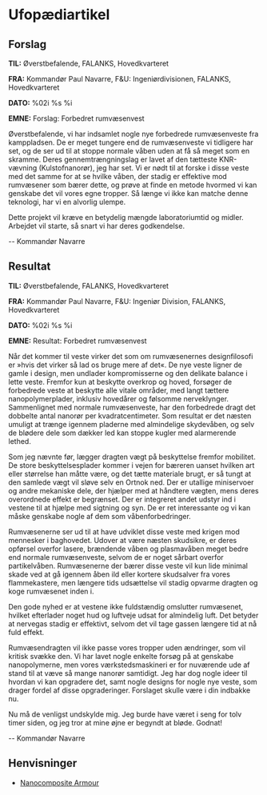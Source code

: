 # Ufopædiartikel

## Forslag

**TIL:** Øverstbefalende, FALANKS, Hovedkvarteret

**FRA:** Kommandør Paul Navarre, F&U: Ingeniørdivisionen, FALANKS,
Hovedkvarteret

**DATO:** %02i %s %i

**EMNE:** Forslag: Forbedret rumvæsenvest

Øverstbefalende, vi har indsamlet nogle nye forbedrede rumvæsenveste fra
kamppladsen. De er meget tungere end de rumvæsenveste vi tidligere har
set, og de ser ud til at stoppe normale våben uden at få så meget som en
skramme. Deres gennemtrængningslag er lavet af den tætteste KNR-vævning
(Kulstofnanorør), jeg har set. Vi er nødt til at forske i disse veste
med det samme for at se hvilke våben, der stadig er effektive mod
rumvæsener som bærer dette, og prøve at finde en metode hvormed vi kan
genskabe det vil vores egne tropper. Så længe vi ikke kan matche denne
teknologi, har vi en alvorlig ulempe.

Dette projekt vil kræve en betydelig mængde laboratoriumtid og midler.
Arbejdet vil starte, så snart vi har deres godkendelse.

-- Kommandør Navarre

## Resultat

**TIL:** Øverstbefalende, FALANKS, Hovedkvarteret

**FRA:** Kommandør Paul Navarre, F&U: Ingeniør Division, FALANKS,
Hovedkvarteret

**DATO:** %02i %s %i

**EMNE:** Resultat: Forbedret rumvæsenvest

Når det kommer til veste virker det som om rumvæsenernes designfilosofi
er »hvis det virker så lad os bruge mere af det«. De nye veste ligner de
gamle i design, men undlader kompromisserne og den delikate balance i
lette veste. Fremfor kun at beskytte overkrop og hoved, forsøger de
forbedrede veste at beskytte alle vitale områder, med langt tættere
nanopolymerplader, inklusiv hovedårer og følsomme nerveklynger.
Sammenlignet med normale rumvæsenveste, har den forbedrede dragt det
dobbelte antal nanorør per kvadratcentimeter. Som resultat er det næsten
umuligt at trænge igennem pladerne med almindelige skydevåben, og selv
de blødere dele som dækker led kan stoppe kugler med alarmerende lethed.

Som jeg nævnte før, lægger dragten vægt på beskyttelse fremfor
mobilitet. De store beskyttelsesplader kommer i vejen for bæreren uanset
hvilken art eller størrelse han måtte være, og det tætte materiale
brugt, er så tungt at den samlede vægt vil sløve selv en Ortnok ned. Der
er utallige miniservoer og andre mekaniske dele, der hjælper med at
håndtere vægten, mens deres overordnede effekt er begrænset. Der er
integreret andet udstyr ind i vestene til at hjælpe med sigtning og syn.
De er ret interessante og vi kan måske genskabe nogle af dem som
våbenforbedringer.

Rumvæsenerne ser ud til at have udviklet disse veste med krigen mod
mennesker i baghovedet. Udover at være næsten skudsikre, er deres
opførsel overfor lasere, brændende våben og plasmavåben meget bedre end
normale rumvæsenveste, selvom de er noget sårbart overfor partikelvåben.
Rumvæsenerne der bærer disse veste vil kun lide minimal skade ved at gå
igennem åben ild eller kortere skudsalver fra vores flammekastere, men
længere tids udsættelse vil stadig opvarme dragten og koge rumvæsenet
inden i.

Den gode nyhed er at vestene ikke fuldstændig omslutter rumvæsenet,
hvilket efterlader noget hud og luftveje udsat for almindelig luft. Det
betyder at nervegas stadig er effektivt, selvom det vil tage gassen
længere tid at nå fuld effekt.

Rumvæsendragten vil ikke passe vores tropper uden ændringer, som vil
kritisk svække den. Vi har lavet nogle enkelte forsøg på at genskabe
nanopolymerne, men vores værkstedsmaskineri er for nuværende ude af
stand til at væve så mange nanorør samtidigt. Jeg har dog nogle ideer
til hvordan vi kan opgradere det, samt nogle designs for nogle nye
veste, som drager fordel af disse opgraderinger. Forslaget skulle være i
din indbakke nu.

Nu må de venligst undskylde mig. Jeg burde have været i seng for tolv
timer siden, og jeg tror at mine øjne er begyndt at bløde. Godnat!

-- Kommandør Navarre

## Henvisninger

- [Nanocomposite
  Armour](Equipment/Armour/Nanocomposite_Armour "wikilink")